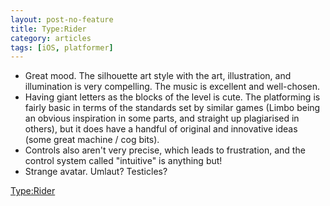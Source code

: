 ```yaml
---
layout: post-no-feature
title: Type:Rider
category: articles
tags: [iOS, platformer]
---
```


* Great mood. The silhouette art style with the art, illustration, and illumination is very compelling. The music is excellent and well-chosen.
* Having giant letters as the blocks of the level is cute. The platforming is fairly basic in terms of the standards set by similar games (Limbo being an obvious inspiration in some parts, and straight up plagiarised in others), but it does have a handful of original and innovative ideas (some great machine / cog bits).
* Controls also aren't very precise, which leads to frustration, and the control system called "intuitive" is anything but!
* Strange avatar. Umlaut? Testicles?



[Type:Rider](http://typerider.arte.tv/)